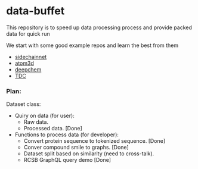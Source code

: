 # data-buffet
This repository is to speed up data processing process and provide packed data for quick run

We start with some good example repos and learn the best from them
* [sidechainnet](https://github.com/jonathanking/sidechainnet)
* [atom3d](https://github.com/drorlab/atom3d)
* [deepchem](https://github.com/deepchem/deepchem)
* [TDC](https://github.com/mims-harvard/TDC)

### Plan:
Dataset class:

* Quiry on data (for user):
  * Raw data.
  * Processed data. [Done]
* Functions to process data (for developer):
  * Convert protein sequence to tokenized sequence. [Done]
  * Conver compound smile to graphs. [Done]
  * Dataset split based on similarity (need to cross-talk).
  * RCSB GraphQL query demo [Done]

